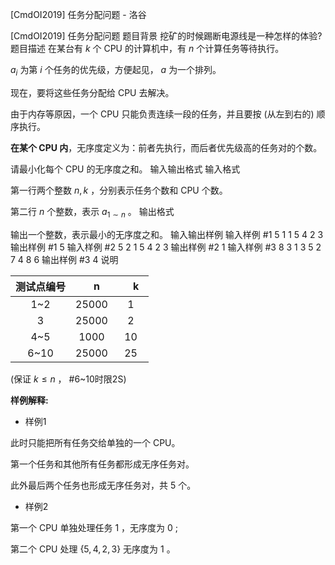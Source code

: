 



[CmdOI2019] 任务分配问题 - 洛谷














[CmdOI2019] 任务分配问题
题目背景
挖矿的时候踢断电源线是一种怎样的体验?
题目描述
在某台有 $k$ 个 CPU 的计算机中，有 $n$ 个计算任务等待执行。

$a_i$ 为第 $i$ 个任务的优先级，方便起见， $a$ 为一个排列。

现在，要将这些任务分配给 CPU 去解决。

由于内存等原因，一个 CPU 只能负责连续一段的任务，并且要按 (从左到右的) 顺序执行。

**在某个 CPU 内**，无序度定义为：前者先执行，而后者优先级高的任务对的个数。

请最小化每个 CPU 的无序度之和。
输入输出格式
输入格式

第一行两个整数 $n,k$ ，分别表示任务个数和 CPU 个数。

第二行 $n$ 个整数，表示 $a_{1\sim n}$ 。
输出格式

输出一个整数，表示最小的无序度之和。
输入输出样例
输入样例 #1
5 1
1 5 4 2 3
输出样例 #1
5
输入样例 #2
5 2
1 5 4 2 3
输出样例 #2
1
输入样例 #3
8 3
1 3 5 2 7 4 8 6
输出样例 #3
4
说明

| 测试点编号 | 　n　 | 　k　 |
| :--: | :--: | :--: |
| 1~2 | 25000 | 1 |
| 3 | 25000 | 2 |
| 4~5 | 1000 | 10 |
| 6~10 | 25000 | 25 |

(保证 $k\leq n$ ， #6~10时限2S)

**样例解释:**

- 样例1

此时只能把所有任务交给单独的一个 CPU。

第一个任务和其他所有任务都形成无序任务对。

此外最后两个任务也形成无序任务对，共 $5$ 个。

- 样例2

第一个 CPU 单独处理任务 $1$ ，无序度为 $0$ ;

第二个 CPU 处理 $\{5,4,2,3\}$ 无序度为 $1$ 。






